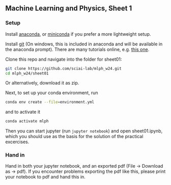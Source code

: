 ## Machine Learning and Physics, Sheet 1

### Setup
Install [anaconda](https://docs.anaconda.com/anaconda/install/index.html),
or [miniconda](https://docs.conda.io/en/latest/miniconda.html) if you prefer a more lightweight setup.

Install [git](https://git-scm.com/book/en/v2/Getting-Started-Installing-Git)
(On windows, this is included in anaconda and will be available in the anaconda prompt). 
There are many tutorials online, e.g. [this one](https://www.notion.so/zarkom/Introduction-to-Git-ac396a0697704709a12b6a0e545db049).

Clone this repo and navigate into the folder for sheet01:
```bash
git clone https://github.com/sciai-lab/mlph_w24.git
cd mlph_w24/sheet01
```

Or alternatively, download it as zip.

Next, to set up your conda environment, run
```bash
conda env create --file=environment.yml
```
and to activate it
```bash
conda activate mlph
```
Then you can start jupyter (run `jupyter notebook`) and open sheet01.ipynb, 
which you should use as the basis for the solution of the practical excercises.


### Hand in
 Hand in both your jupyter notebook, and an exported pdf (File -> Download as -> pdf). 
 If you encounter problems exporting the pdf like this, please print your notebook to pdf and hand this in.
